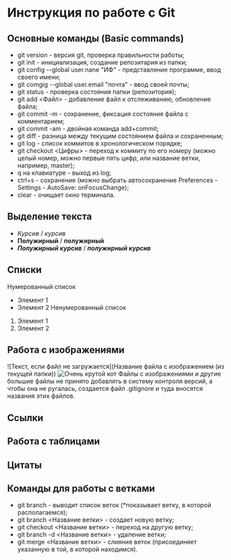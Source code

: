 # Инструкция по работе с Git

## Основные команды (Basic commands)

* git version - версия git, проверка правильности работы;
* git init - инициализация, создание репозитария из папки;
* git config --global user.nane "ИФ" - представление программе, ввод своего имени;
* git comgig --global user.email "почта" - ввод своей почты;
* git status - проверка состояния папки (репозитория);
* git add <Файл> - добавление файл к отслеживанию, обновление файла;
* git commit -m - сохранение, фиксация состояния файла с комментарием;
* git commit -am - двойная команда add+commit;
* git diff - разница между текущим состоянием файла и сохраненным;
* git log - список коммитов в хронологическом порядке;
* git checkout <Цифры> - переход к коммиту по его номеру (можно целый номер, можно первые пять цифр, или название ветки, например, master);
* q на клавиатуре - выход из log;
* ctrl+s - сохранение (можно выбрать автосохранение Preferences - Settings - AutoSave: onFocusChange);
* clear - очищает окно терминала.

## Выделение текста
* *Курсив* / _курсив_
* **Полужирный** / __полужирный__
* **_Полужирный курсив_** / __*полужирный курсив*__

## Списки
Нумерованный список
* Элемент 1
* Элемент 2
Ненумерованный список
1. Элемент 1
2. Элемент 2

## Работа с изображениями
![Текст, если файл не загружается](Название файла с изображением (из текущей папки))
![Очень крутой кот](cool_cat.jpg)
Файлы с изображениями и другие большие файлы не принято добавлять в систему контроля версий, а чтобы она не ругалась, создается файл .gitignore и туда вносятся названия этих файлов.

## Ссылки

## Работа с таблицами

## Цитаты

## Команды для работы с ветками
* git branch - выводит список веток (*показывает ветку, в которой располагаемся);
* git branch <Название ветки> - создает новую ветку;
* git checkout <Название ветки> - переход на другую ветку;
* git branch -d <Название ветки> - удаление ветки;
* git merge <Название ветки> - слияние веток (присоединяет указанную в той, в которой находимся).




